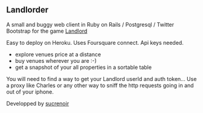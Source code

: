 Landlorder
----------

A small and buggy web client in Ruby on Rails / Postgresql / Twitter Bootstrap for the game [Landlord][2]

Easy to deploy on Heroku. Uses Foursquare connect. Api keys needed.

- explore venues price at a distance
- buy venues wherever you are :-)
- get a snapshot of your all properties in a sortable table

You will need to find a way to get your Landlord userId and auth token... 
Use a proxy like Charles or any other way to sniff the http requests going in and out of your iphone.

Developped by [sucrenoir][1]

[1]: http://twitter.com/sucrenoir        "Twitter"
[2]: http://www.landlordgame.com    "Landlord"